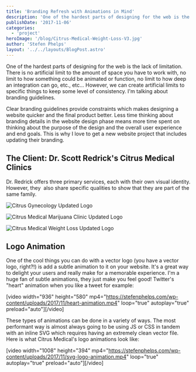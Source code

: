 ```yaml
---
title: 'Branding Refresh with Animations in Mind'
description: 'One of the hardest parts of designing for the web is the lack of limitation. There is no artificial limit to the amount of space you have to work with, no limit to how something could be animated or function'
publishDate: '2017-11-06'
categories:
  - 'project'
heroImage: '/blog/Citrus-Medical-Weight-Loss-V3.jpg'
author: 'Stefen Phelps'
layout: '../../layouts/BlogPost.astro'
---
```


One of the hardest parts of designing for the web is the lack of limitation. There is no artificial limit to the amount of space you have to work with, no limit to how something could be animated or function, no limit to how deep an integration can go, etc., etc... However, we can create artificial limits to specific things to keep some level of consistency. I'm talking about branding guidelines.

Clear branding guidelines provide constraints which makes designing a website quicker and the final product better. Less time thinking about branding details in the website design phase means more time spent on thinking about the purpose of the design and the overall user experience and end goals. This is why I love to get a new website project that includes updating their branding.

## The Client: Dr. Scott Redrick's Citrus Medical Clinics

Dr. Redrick offers three primary services, each with their own visual identity. However, they  also share specific qualities to show that they are part of the same family.

![Citrus Gynecology Updated Logo](/blog/Citrus-Gynecology-V2.jpg)

![Citrus Medical Marijuana Clinic Updated Logo](/blog/Citrus-Medical-Marijuana-Clinic-V3.jpg)

![Citrus Medical Weight Loss Updated Logo](/blog/Citrus-Medical-Weight-Loss-V3.jpg)

## Logo Animation

One of the cool things you can do with a vector logo (you have a vector logo, right?!) is add a subtle animation to it on your website. It's a great way to delight your users and really make for a memorable experience. I'm a huge fan of subtle animations, they just make you feel good! Twitter's "heart" animation when you like a tweet for example:

\[video width="936" height="580" mp4="https://stefenphelps.com/wp-content/uploads/2017/11/heart-animation.mp4" loop="true" autoplay="true" preload="auto"\]\[/video\]

These types of animations can be done in a variety of ways. The most performant way is almost always going to be using JS or CSS in tandem with an inline SVG which requires having an extremely clean vector file. Here is what Citrus Medical's logo animations look like:

\[video width="1008" height="394" mp4="https://stefenphelps.com/wp-content/uploads/2017/11/svg-logo-animation.mp4" loop="true" autoplay="true" preload="auto"\]\[/video\]
